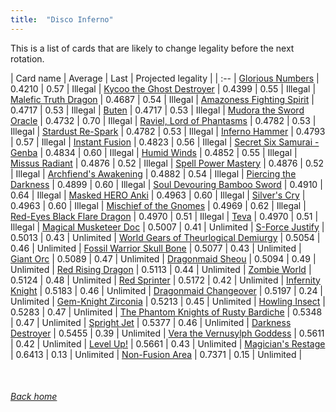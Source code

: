 ```yaml
---
title:  "Disco Inferno"
---
```


This is a list of cards that are likely to change legality before the next rotation.

| Card name | Average | Last | Projected legality |
| :-- |
[Glorious Numbers](https://db.ygoprodeck.com/card/?search=Glorious%20Numbers) | 0.4210 | 0.57 | Illegal |
[Kycoo the Ghost Destroyer](https://db.ygoprodeck.com/card/?search=Kycoo%20the%20Ghost%20Destroyer) | 0.4399 | 0.55 | Illegal |
[Malefic Truth Dragon](https://db.ygoprodeck.com/card/?search=Malefic%20Truth%20Dragon) | 0.4687 | 0.54 | Illegal |
[Amazoness Fighting Spirit](https://db.ygoprodeck.com/card/?search=Amazoness%20Fighting%20Spirit) | 0.4717 | 0.53 | Illegal |
[Buten](https://db.ygoprodeck.com/card/?search=Buten) | 0.4717 | 0.53 | Illegal |
[Mudora the Sword Oracle](https://db.ygoprodeck.com/card/?search=Mudora%20the%20Sword%20Oracle) | 0.4732 | 0.70 | Illegal |
[Raviel, Lord of Phantasms](https://db.ygoprodeck.com/card/?search=Raviel,%20Lord%20of%20Phantasms) | 0.4782 | 0.53 | Illegal |
[Stardust Re-Spark](https://db.ygoprodeck.com/card/?search=Stardust%20Re-Spark) | 0.4782 | 0.53 | Illegal |
[Inferno Hammer](https://db.ygoprodeck.com/card/?search=Inferno%20Hammer) | 0.4793 | 0.57 | Illegal |
[Instant Fusion](https://db.ygoprodeck.com/card/?search=Instant%20Fusion) | 0.4823 | 0.56 | Illegal |
[Secret Six Samurai - Genba](https://db.ygoprodeck.com/card/?search=Secret%20Six%20Samurai%20-%20Genba) | 0.4834 | 0.60 | Illegal |
[Humid Winds](https://db.ygoprodeck.com/card/?search=Humid%20Winds) | 0.4852 | 0.55 | Illegal |
[Missus Radiant](https://db.ygoprodeck.com/card/?search=Missus%20Radiant) | 0.4876 | 0.52 | Illegal |
[Spell Power Mastery](https://db.ygoprodeck.com/card/?search=Spell%20Power%20Mastery) | 0.4876 | 0.52 | Illegal |
[Archfiend's Awakening](https://db.ygoprodeck.com/card/?search=Archfiend's%20Awakening) | 0.4882 | 0.54 | Illegal |
[Piercing the Darkness](https://db.ygoprodeck.com/card/?search=Piercing%20the%20Darkness) | 0.4899 | 0.60 | Illegal |
[Soul Devouring Bamboo Sword](https://db.ygoprodeck.com/card/?search=Soul%20Devouring%20Bamboo%20Sword) | 0.4910 | 0.64 | Illegal |
[Masked HERO Anki](https://db.ygoprodeck.com/card/?search=Masked%20HERO%20Anki) | 0.4963 | 0.60 | Illegal |
[Silver's Cry](https://db.ygoprodeck.com/card/?search=Silver's%20Cry) | 0.4963 | 0.60 | Illegal |
[Mischief of the Gnomes](https://db.ygoprodeck.com/card/?search=Mischief%20of%20the%20Gnomes) | 0.4969 | 0.62 | Illegal |
[Red-Eyes Black Flare Dragon](https://db.ygoprodeck.com/card/?search=Red-Eyes%20Black%20Flare%20Dragon) | 0.4970 | 0.51 | Illegal |
[Teva](https://db.ygoprodeck.com/card/?search=Teva) | 0.4970 | 0.51 | Illegal |
[Magical Musketeer Doc](https://db.ygoprodeck.com/card/?search=Magical%20Musketeer%20Doc) | 0.5007 | 0.41 | Unlimited |
[S-Force Justify](https://db.ygoprodeck.com/card/?search=S-Force%20Justify) | 0.5013 | 0.43 | Unlimited |
[World Gears of Theurlogical Demiurgy](https://db.ygoprodeck.com/card/?search=World%20Gears%20of%20Theurlogical%20Demiurgy) | 0.5054 | 0.46 | Unlimited |
[Fossil Warrior Skull Bone](https://db.ygoprodeck.com/card/?search=Fossil%20Warrior%20Skull%20Bone) | 0.5077 | 0.43 | Unlimited |
[Giant Orc](https://db.ygoprodeck.com/card/?search=Giant%20Orc) | 0.5089 | 0.47 | Unlimited |
[Dragonmaid Sheou](https://db.ygoprodeck.com/card/?search=Dragonmaid%20Sheou) | 0.5094 | 0.49 | Unlimited |
[Red Rising Dragon](https://db.ygoprodeck.com/card/?search=Red%20Rising%20Dragon) | 0.5113 | 0.44 | Unlimited |
[Zombie World](https://db.ygoprodeck.com/card/?search=Zombie%20World) | 0.5124 | 0.48 | Unlimited |
[Red Sprinter](https://db.ygoprodeck.com/card/?search=Red%20Sprinter) | 0.5172 | 0.42 | Unlimited |
[Infernity Knight](https://db.ygoprodeck.com/card/?search=Infernity%20Knight) | 0.5183 | 0.46 | Unlimited |
[Dragonmaid Changeover](https://db.ygoprodeck.com/card/?search=Dragonmaid%20Changeover) | 0.5197 | 0.24 | Unlimited |
[Gem-Knight Zirconia](https://db.ygoprodeck.com/card/?search=Gem-Knight%20Zirconia) | 0.5213 | 0.45 | Unlimited |
[Howling Insect](https://db.ygoprodeck.com/card/?search=Howling%20Insect) | 0.5283 | 0.47 | Unlimited |
[The Phantom Knights of Rusty Bardiche](https://db.ygoprodeck.com/card/?search=The%20Phantom%20Knights%20of%20Rusty%20Bardiche) | 0.5348 | 0.47 | Unlimited |
[Spright Jet](https://db.ygoprodeck.com/card/?search=Spright%20Jet) | 0.5377 | 0.46 | Unlimited |
[Darkness Destroyer](https://db.ygoprodeck.com/card/?search=Darkness%20Destroyer) | 0.5455 | 0.39 | Unlimited |
[Vera the Vernusylph Goddess](https://db.ygoprodeck.com/card/?search=Vera%20the%20Vernusylph%20Goddess) | 0.5611 | 0.42 | Unlimited |
[Level Up!](https://db.ygoprodeck.com/card/?search=Level%20Up!) | 0.5661 | 0.43 | Unlimited |
[Magician's Restage](https://db.ygoprodeck.com/card/?search=Magician's%20Restage) | 0.6413 | 0.13 | Unlimited |
[Non-Fusion Area](https://db.ygoprodeck.com/card/?search=Non-Fusion%20Area) | 0.7371 | 0.15 | Unlimited |

<br>

###### [Back home](index)